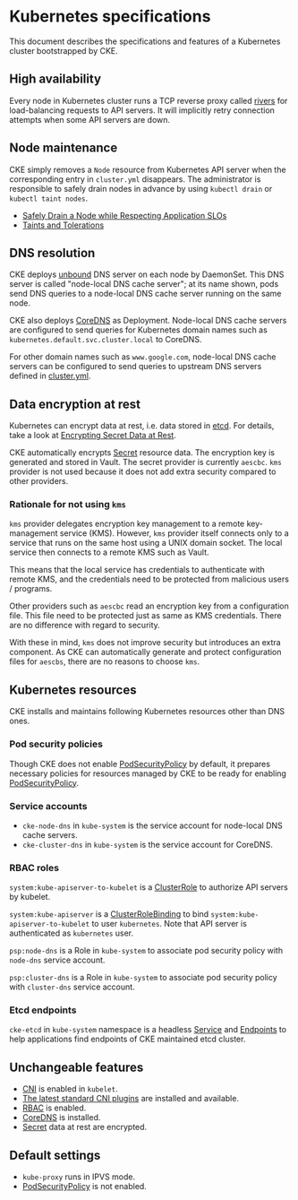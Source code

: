 Kubernetes specifications
=========================

This document describes the specifications and features of
a Kubernetes cluster bootstrapped by CKE.

High availability
-----------------

Every node in Kubernetes cluster runs a TCP reverse proxy called [rivers][]
for load-balancing requests to API servers.  It will implicitly retry
connection attempts when some API servers are down.

Node maintenance
----------------

CKE simply removes a `Node` resource from Kubernetes API server when the
corresponding entry in `cluster.yml` disappears.  The administrator is
responsible to safely drain nodes in advance by using `kubectl drain` or
`kubectl taint nodes`.

* [Safely Drain a Node while Respecting Application SLOs](https://kubernetes.io/docs/tasks/administer-cluster/safely-drain-node/)
* [Taints and Tolerations](https://kubernetes.io/docs/concepts/configuration/taint-and-toleration/)

DNS resolution
--------------

CKE deploys [unbound][] DNS server on each node by DaemonSet.
This DNS server is called "node-local DNS cache server"; at its name shown, pods send DNS
queries to a node-local DNS cache server running on the same node.

CKE also deploys [CoreDNS][] as Deployment.  Node-local DNS cache servers are configured to
send queries for Kubernetes domain names such as `kubernetes.default.svc.cluster.local` to
CoreDNS.

For other domain names such as `www.google.com`, node-local DNS cache servers can be
configured to send queries to upstream DNS servers defined in [cluster.yml](./cluster.md).

Data encryption at rest
-----------------------

Kubernetes can encrypt data at rest, i.e. data stored in [etcd][].
For details, take a look at [Encrypting Secret Data at Rest](https://kubernetes.io/docs/tasks/administer-cluster/encrypt-data/).

CKE automatically encrypts [Secret][] resource data.  The encryption key is generated and
stored in Vault.  The secret provider is currently `aescbc`.  `kms` provider is not used
because it does not add extra security compared to other providers.

### Rationale for not using `kms`

`kms` provider delegates encryption key management to a remote key-management service (KMS).
However, `kms` provider itself connects only to a service that runs on the same host using
a UNIX domain socket.  The local service then connects to a remote KMS such as Vault.

This means that the local service has credentials to authenticate with remote KMS, and the
credentials need to be protected from malicious users / programs.

Other providers such as `aescbc` read an encryption key from a configuration file.
This file need to be protected just as same as KMS credentials.  There are no difference
with regard to security.

With these in mind, `kms` does not improve security but introduces an extra component.
As CKE can automatically generate and protect configuration files for `aescbs`, there
are no reasons to choose `kms`.

Kubernetes resources
--------------------

CKE installs and maintains following Kubernetes resources other than DNS ones.

### Pod security policies

Though CKE does not enable [PodSecurityPolicy][] by default, it prepares necessary policies
for resources managed by CKE to be ready for enabling [PodSecurityPolicy][].

### Service accounts

* `cke-node-dns` in `kube-system` is the service account for node-local DNS cache servers.
* `cke-cluster-dns` in `kube-system` is the service account for CoreDNS.

### RBAC roles

`system:kube-apiserver-to-kubelet` is a [ClusterRole](https://kubernetes.io/docs/reference/access-authn-authz/rbac/#role-and-clusterrole) to authorize API servers by kubelet.

`system:kube-apiserver` is a [ClusterRoleBinding](https://kubernetes.io/docs/reference/access-authn-authz/rbac/#rolebinding-and-clusterrolebinding) to bind `system:kube-apiserver-to-kubelet` to user `kubernetes`.  Note that API server is authenticated as `kubernetes` user.

`psp:node-dns` is a Role in `kube-system` to associate pod security policy with `node-dns` service account.

`psp:cluster-dns` is a Role in `kube-system` to associate pod security policy with `cluster-dns` service account.

### Etcd endpoints

`cke-etcd` in `kube-system` namespace is a headless [Service](https://kubernetes.io/docs/concepts/services-networking/service/) and [Endpoints](https://kubernetes.io/docs/concepts/services-networking/service/#services-without-selectors) to help applications find endpoints of CKE maintained etcd cluster.

Unchangeable features
---------------------

* [CNI][] is enabled in `kubelet`.
* [The latest standard CNI plugins][CNI plugins] are installed and available.
* [RBAC][] is enabled.
* [CoreDNS][] is installed.
* [Secret][] data at rest are encrypted.

Default settings
----------------

* `kube-proxy` runs in IPVS mode.
* [PodSecurityPolicy][] is not enabled.

[rivers]: https://github.com/cybozu/neco-containers/tree/master/cke-tools/src/cmd/rivers
[unbound]: https://www.nlnetlabs.nl/projects/unbound/
[etcd]: http://etcd.io/
[RBAC]: https://kubernetes.io/docs/reference/access-authn-authz/rbac/
[CoreDNS]: https://github.com/coredns/coredns
[Secret]: https://kubernetes.io/docs/concepts/configuration/secret/
[CNI]: https://github.com/containernetworking/cni
[CNI plugins]: https://github.com/containernetworking/plugins
[PodSecurityPolicy]: https://kubernetes.io/docs/concepts/policy/pod-security-policy/
